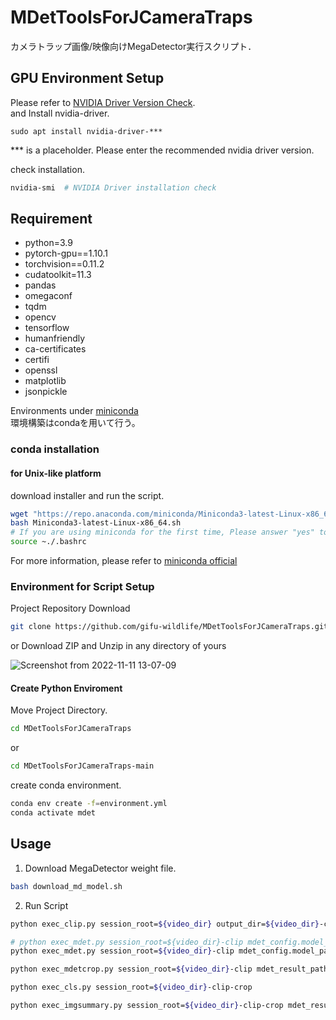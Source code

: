 # MDetToolsForJCameraTraps

カメラトラップ画像/映像向けMegaDetector実行スクリプト．

## GPU Environment Setup

Please refer to [NVIDIA Driver Version Check](https://www.nvidia.com/Download/index.aspx?lang=en-us).  
and Install nvidia-driver.
```
sudo apt install nvidia-driver-***
```
*** is a placeholder. Please enter the recommended nvidia driver version.  

check installation.
```bash
nvidia-smi  # NVIDIA Driver installation check
```

## Requirement

- python=3.9
- pytorch-gpu==1.10.1
- torchvision==0.11.2
- cudatoolkit=11.3
- pandas
- omegaconf
- tqdm
- opencv
- tensorflow
- humanfriendly
- ca-certificates
- certifi
- openssl
- matplotlib
- jsonpickle

Environments under [miniconda](https://docs.conda.io/en/latest/miniconda.html)  
環境構築はcondaを用いて行う。  

### conda installation
#### for Unix-like platform

download installer and run the script.  
```bash
wget "https://repo.anaconda.com/miniconda/Miniconda3-latest-Linux-x86_64.sh"
bash Miniconda3-latest-Linux-x86_64.sh
# If you are using miniconda for the first time, Please answer "yes" to "Do you wish the installer to initialize Miniconda3 by running conda init?" 
source ~./.bashrc
```

For more information, please refer to [miniconda official](https://docs.conda.io/en/latest/miniconda.html)   

### Environment for Script Setup

Project Repository Download

```bash
git clone https://github.com/gifu-wildlife/MDetToolsForJCameraTraps.git
```

or Download ZIP and Unzip in any directory of yours

![Screenshot from 2022-11-11 13-07-09](https://user-images.githubusercontent.com/50891743/201261079-74254fd8-ce4f-4a0f-9085-3a5209d40f7c.png)

#### Create Python Enviroment

Move Project Directory.

```bash
cd MDetToolsForJCameraTraps
```

or

```bash
cd MDetToolsForJCameraTraps-main
```

create conda environment.

```bash
conda env create -f=environment.yml
conda activate mdet
```

## Usage

1. Download MegaDetector weight file.
```bash
bash download_md_model.sh
```
2. Run Script 
```bash
python exec_clip.py session_root=${video_dir} output_dir=${video_dir}-clip
```
```bash
# python exec_mdet.py session_root=${video_dir}-clip mdet_config.model_path=./models/md_v5a.0.0.pt
python exec_mdet.py session_root=${video_dir}-clip mdet_config.model_path=./models/md_v4.1.0.pb
```
```bash
python exec_mdetcrop.py session_root=${video_dir}-clip mdet_result_path=${video_dir}-clip/detector_output.json
```
```bash
python exec_cls.py session_root=${video_dir}-clip-crop
```
```bash
python exec_imgsummary.py session_root=${video_dir}-clip-crop mdet_result_path=${video_dir}-clip/detector_output.json
```

